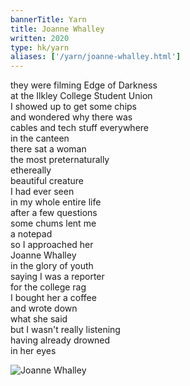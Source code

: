 ```yaml
---
bannerTitle: Yarn
title: Joanne Whalley
written: 2020
type: hk/yarn
aliases: ['/yarn/joanne-whalley.html']
---
```


they were filming Edge of Darkness  
at the Ilkley College Student Union  
I showed up to get some chips  
and wondered why there was  
cables and tech stuff everywhere  
in the canteen  
there sat a woman  
the most preternaturally  
ethereally  
beautiful creature  
I had ever seen  
in my whole entire life  
after a few questions  
some chums lent me  
a notepad  
so I approached her  
Joanne Whalley  
in the glory of youth  
saying I was a reporter  
for the college rag  
I bought her a coffee  
and wrote down  
what she said  
but I wasn't really listening  
having already drowned  
in her eyes

![Joanne Whalley](/images/bucket/JoanneWhalley.jpg "Joanne Whalley")
